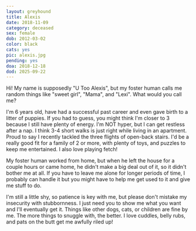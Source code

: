 ```yaml
---
layout: greyhound
title: Alexis
date: 2018-11-09
category: deceased
sex: female
dob: 2012-03-02
color: black
cats: yes
pic: alexis.jpg
pending: yes
doa: 2018-12-18
dod: 2025-09-22
---
```

Hi!  My name is supposedly "U Too Alexis", but my foster human calls me random things like "sweet girl", "Mama", and "Lexi". What would you call me?

I'm 6 years old, have had a successful past career and even gave birth to a litter of puppies. If you had to guess, you might think I'm closer to 3 because I still have plenty of energy.  I'm NOT hyper, but I can get restless after a nap. I think 3-4 short walks is just right while living in an apartment. Proud to say I recently tackled the three flights of open-back stairs. I'd be a really good fit for a family of 2 or more, with plenty of toys, and puzzles to keep me entertained.  I also love playing fetch!  
 
My foster human worked from home, but when he left the house for a couple hours or came home, he didn't make a big deal out of it, so it didn't bother me at all.  If you have to leave me alone for longer periods of time, I probably can handle it but you might have to help me get used to it and give me stuff to do.

I'm still a little shy, so patience is key with me, but please don't mistake my insecurity with stubbornness.  I just need you to show me what you want and I'll eventually get it.  Things like other dogs, cats, or children are fine by me.  The more things to snuggle with, the better.  I love cuddles, belly rubs, and pats on the butt get me awfully riled up!  

